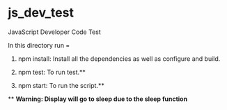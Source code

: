 # js_dev_test
JavaScript Developer Code Test

In this directory run =

1. npm install: Install all the dependencies as well as configure and build.

2. npm test: To run test.**

3. npm start: To run the script.**

** **Warning: Display will go to sleep due to the sleep function**